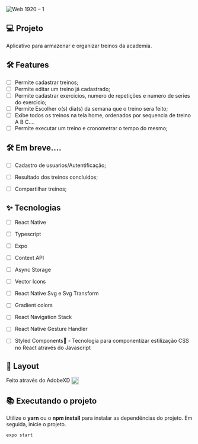 ![Web 1920 – 1](https://user-images.githubusercontent.com/82906124/176933710-33995d4d-c173-4ba1-bb98-e9c04d4fc71d.png)



## 💻 Projeto
Aplicativo para armazenar e organizar treinos da academia.


## :hammer_and_wrench: Features 

-   [ ] Permite cadastrar treinos;
-   [ ] Permite editar um treino já cadastrado;
-   [ ] Permite cadastrar exercicios, numero de repetições e numero de series do exercicio;
-   [ ] Permite Escolher o(s) dia(s) da semana que o treino sera feito;
-   [ ] Exibe todos os treinos na tela home, ordenados por sequencia de treino A B C....
-   [ ] Permite executar um treino e cronometrar o tempo do mesmo;

## :hammer_and_wrench: Em breve....

-   [ ]  Cadastro de usuarios/Autentificação;
-   [ ]  Resultado dos treinos concluidos;
-   [ ]  Compartilhar treinos;


## ✨ Tecnologias

-   [ ] React Native
-   [ ] Typescript
-   [ ] Expo
-   [ ] Context API
-   [ ] Async Storage
-   [ ] Vector Icons
-   [ ] React Native Svg e Svg Transform
-   [ ] Gradient colors
-   [ ] React Navigation Stack
-   [ ] React Native Gesture Handler
-   [ ] Styled Components💅 - Tecnologia para componentizar estilização CSS no React através do Javascript



## 🔖 Layout
Feito através do AdobeXD <img align="center"  alt="jef-javascript" height="20" width="20" src="https://user-images.githubusercontent.com/82906124/176941903-4d94b1fc-6408-4037-95e3-3480f3766faf.gif"> 


## 📚 Executando o projeto

Utilize o **yarn** ou o **npm install** para instalar as dependências do projeto.
Em seguida, inicie o projeto.

```cl
expo start

